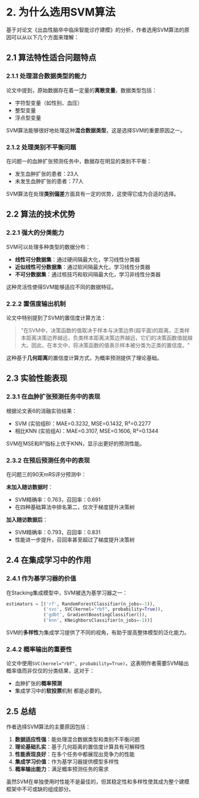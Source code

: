 # 2. 为什么选用SVM算法

基于对论文《出血性脑卒中临床智能诊疗建模》的分析，作者选用SVM算法的原因可以从以下几个方面来理解：

## 2.1 算法特性适合问题特点

### 2.1.1 处理混合数据类型的能力
论文中提到，原始数据存在着一定量的**离散变量**，数据类型包括：
- 字符型变量（如性别、血压）
- 整型变量  
- 浮点型变量

SVM算法能够很好地处理这种**混合数据类型**，这是选择SVM的重要原因之一。

### 2.1.2 处理类别不平衡问题
在问题一的血肿扩张预测任务中，数据存在明显的类别不平衡：
- 发生血肿扩张的患者：23人
- 未发生血肿扩张的患者：77人

SVM算法在处理**类别偏差**方面具有一定的优势，这使得它成为合适的选择。

## 2.2 算法的技术优势

### 2.2.1 强大的分类能力
SVM可以处理多种类型的数据分布：
- **线性可分数据集**：通过硬间隔最大化，学习线性分类器
- **近似线性可分数据集**：通过软间隔最大化，学习线性分类器  
- **不可分数据集**：通过核技巧和软间隔最大化，学习非线性分类器

这种灵活性使得SVM能够适应不同的数据特征。

### 2.2.2 置信度输出机制
论文中特别提到了SVM的置信度计算方法：
> "在SVM中，决策函数的值取决于样本与决策边界(超平面)的距离。正类样本距离决策边界越远，负类样本距离决策边界越远，它们的决策函数值就越大。因此，在本文中，将决策函数的值表示样本被分类为正类的置信度。"

这种基于**几何距离**的置信度计算方式，为概率预测提供了理论基础。

## 2.3 实验性能表现

### 2.3.1 在血肿扩张预测任务中的表现
根据论文表6的消融实验结果：
- SVM (实验组B)：MAE=0.3232, MSE=0.1432, R²=0.2277
- 相比KNN (实验组A)：MAE=0.3107, MSE=0.1606, R²=0.1344

SVM在MSE和R²指标上优于KNN，显示出更好的预测性能。

### 2.3.2 在预后预测任务中的表现
在问题三的90天mRS评分预测中：

**未加入随访数据时**：
- SVM精确率：0.763，召回率：0.691
- 在四种基础算法中排名第二，仅次于梯度提升决策树

**加入随访数据后**：
- SVM精确率：0.793，召回率：0.831
- 性能进一步提升，召回率甚至超过了梯度提升决策树

## 2.4 在集成学习中的作用

### 2.4.1 作为基学习器的价值
在Stacking集成模型中，SVM被选为基学习器之一：
```python
estimators = [('rf', RandomForestClassifier(n_jobs=-1)), 
              ('svc', SVC(kernel="rbf", probability=True)), 
              ('gdbt', GradientBoostingClassifier()),
              ('knn', KNeighborsClassifier(n_jobs=-1))]
```

SVM的**多样性**为集成学习提供了不同的视角，有助于提高整体模型的泛化能力。

### 2.4.2 概率输出的重要性
论文中使用`SVC(kernel="rbf", probability=True)`，这表明作者需要SVM输出概率值而非仅仅的分类结果，这对于：
- 血肿扩张的**概率预测**
- 集成学习中的**软投票**机制
都是必要的。

## 2.5 总结

作者选择SVM算法的主要原因包括：

1. **数据适应性强**：能处理混合数据类型和类别不平衡问题
2. **理论基础扎实**：基于几何距离的置信度计算具有可解释性
3. **性能表现良好**：在多个任务中都展现出竞争力的性能
4. **集成学习价值**：作为基学习器提供模型多样性
5. **概率输出能力**：满足概率预测任务的需求

虽然SVM在单独使用时性能不是最佳的，但其稳定性和多样性使其成为整个建模框架中不可或缺的组成部分。 